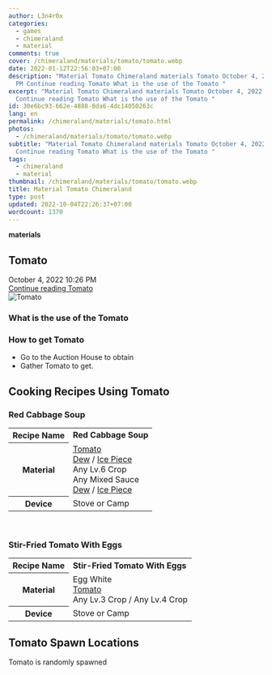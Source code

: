 ```yaml
---
author: L3n4r0x
categories:
  - games
  - chimeraland
  - material
comments: true
cover: /chimeraland/materials/tomato/tomato.webp
date: 2022-01-12T22:56:03+07:00
description: "Material Tomato Chimeraland materials Tomato October 4, 2022 10:26
  PM Continue reading Tomato What is the use of the Tomato "
excerpt: "Material Tomato Chimeraland materials Tomato October 4, 2022 10:26 PM
  Continue reading Tomato What is the use of the Tomato "
id: 30e6bc93-662e-4888-8da6-4dc14050263c
lang: en
permalink: /chimeraland/materials/tomato.html
photos:
  - /chimeraland/materials/tomato/tomato.webp
subtitle: "Material Tomato Chimeraland materials Tomato October 4, 2022 10:26 PM
  Continue reading Tomato What is the use of the Tomato "
tags:
  - chimeraland
  - material
thumbnail: /chimeraland/materials/tomato/tomato.webp
title: Material Tomato Chimeraland
type: post
updated: 2022-10-04T22:26:37+07:00
wordcount: 1370
---
```


<link
  rel="stylesheet"
  href="https://rawcdn.githack.com/dimaslanjaka/Web-Manajemen/870a349/css/bootstrap-5-3-0-alpha3-wrapper.css"
/>
<section id="bootstrap-wrapper">
  <div data-bs-theme="dark">
    <div
      class="row g-0 border rounded overflow-hidden flex-md-row mb-4 shadow-sm position-relative bg-dark text-light"
    >
      <div class="col p-4 d-flex flex-column position-static">
        <strong class="d-inline-block mb-2 text-success">materials</strong>
        <h2 class="mb-0">Tomato</h2>
        <div class="mb-1 text-muted">October 4, 2022 10:26 PM</div>
        <a
          href="/chimeraland/materials/tomato.html"
          class="stretched-link d-none text-primary"
          >Continue reading Tomato</a
        >
      </div>
      <div class="col-auto d-none d-md-block d-lg-block">
        <img
          src="https://www.webmanajemen.com/chimeraland/materials/tomato/tomato.webp"
          alt="Tomato"
        />
      </div>
    </div>
    <div class="row">
      <div class="col-lg-6 col-12 mb-2">
        <div class="card">
          <div class="card-body">
            <h3 class="card-title">What is the use of the Tomato</h3>
            <div class="card-text"><ul></ul></div>
          </div>
        </div>
      </div>
      <div class="col-lg-6 col-12 mb-2">
        <div class="card">
          <div class="card-body">
            <h3 class="card-title">How to get Tomato</h3>
            <div class="card-text">
              <ul>
                <li>Go to the Auction House to obtain</li>
                <li>Gather Tomato to get.</li>
              </ul>
            </div>
          </div>
        </div>
      </div>
      <div class="col-12 mb-2">
        <h2 id="cookable">Cooking Recipes Using Tomato</h2>
        <div id="recipe-red-cabbage-soup">
          <h3 id="item-red-cabbage-soup">Red Cabbage Soup</h3>
          <div class="mb-2">
            <table class="table">
              <tr>
                <th>Recipe Name</th>
                <td><b>Red Cabbage Soup</b></td>
              </tr>
              <tr>
                <th>Material</th>
                <td>
                  <a
                    class="text-decoration-none text-primary"
                    href="/chimeraland/materials/tomato.html"
                    >Tomato</a
                  ><br /><a
                    class="text-decoration-none text-primary"
                    href="/chimeraland/materials/dew.html"
                    >Dew</a
                  ><span> / </span
                  ><a
                    class="text-decoration-none text-primary"
                    href="/chimeraland/materials/ice-piece.html"
                    >Ice Piece</a
                  ><br />Any Lv.6 Crop<br />Any Mixed Sauce<br /><a
                    class="text-decoration-none text-primary"
                    href="/chimeraland/materials/dew.html"
                    >Dew</a
                  ><span> / </span
                  ><a
                    class="text-decoration-none text-primary"
                    href="/chimeraland/materials/ice-piece.html"
                    >Ice Piece</a
                  >
                </td>
              </tr>
              <tr>
                <th>Device</th>
                <td>Stove or Camp</td>
              </tr>
            </table>
          </div>
        </div>
        <br />
        <div id="recipe-stir-fried-tomato-with-eggs">
          <h3 id="item-stir-fried-tomato-with-eggs">
            Stir-Fried Tomato With Eggs
          </h3>
          <div class="mb-2">
            <table class="table">
              <tr>
                <th>Recipe Name</th>
                <td><b>Stir-Fried Tomato With Eggs</b></td>
              </tr>
              <tr>
                <th>Material</th>
                <td>
                  Egg White<br /><a
                    class="text-decoration-none text-primary"
                    href="/chimeraland/materials/tomato.html"
                    >Tomato</a
                  ><br />Any Lv.3 Crop<span> / </span>Any Lv.4 Crop
                </td>
              </tr>
              <tr>
                <th>Device</th>
                <td>Stove or Camp</td>
              </tr>
            </table>
          </div>
        </div>
      </div>
      <div class="col-12 mb-2">
        <h2>Tomato Spawn Locations</h2>
        <p>Tomato is randomly spawned</p>
      </div>
    </div>
  </div>
</section>